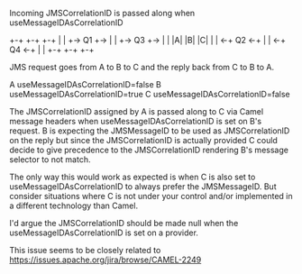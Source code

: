 Incoming JMSCorrelationID is passed along when useMessageIDAsCorrelationID

+-+            +-+            +-+
| | +-> Q1 +-> | | +-> Q3 +-> | |
|A|            |B|            |C|
| | <-+ Q2 <-+ | | <-+ Q4 <-+ | |
+-+            +-+            +-+

JMS request goes from A to B to C and the reply back from C to B to A.

A useMessageIDAsCorrelationID=false
B useMessageIDAsCorrelationID=true
C useMessageIDAsCorrelationID=false

The JMSCorrelationID assigned by A is passed along to C via Camel message headers when useMessageIDAsCorrelationID is set on B's request.
B is expecting the JMSMessageID to be used as JMSCorrelationID on the reply but since the JMSCorrelationID
is actually provided C could decide to give precedence to the JMSCorrelationID rendering B's message selector to not match.

The only way this would work as expected is when C is also set to useMessageIDAsCorrelationID
to always prefer the JMSMessageID. But consider situations where C is not under your control
and/or implemented in a different technology than Camel.

I'd argue the JMSCorrelationID should be made null when the useMessageIDAsCorrelationID is set on a provider.

This issue seems to be closely related to https://issues.apache.org/jira/browse/CAMEL-2249

